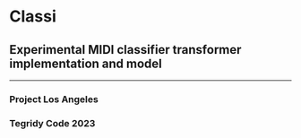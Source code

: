 # Classi
## Experimental MIDI classifier transformer implementation and model

***

### Project Los Angeles
### Tegridy Code 2023
